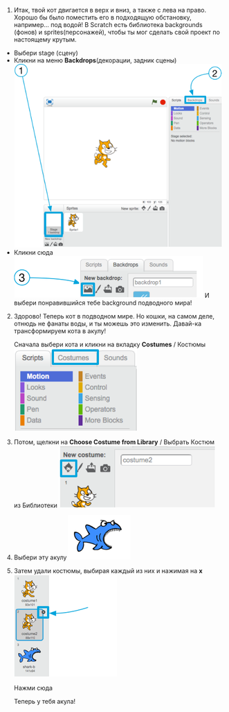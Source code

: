 
1. Итак, твой кот двигается в верх и вниз, а также с лева на право. Хорошо бы было поместить его в подходящую обстановку, например... под водой! В Scratch есть библиотека backgrounds (фонов) и sprites(персонажей), чтобы ты мог сделать свой проект по настоящему крутым.
 * Выбери stage (сцену)
 * Кликни на меню **Backdrops**(декорации, задник сцены) ![](assets/cool1a.png)
 * Кликни сюда ![](assets/cool1b.png)
И выбери понравившийся тебе background подводного мира!

2. Здорово! Теперь кот в подводном мире. Но кошки, на самом деле, отнюдь не фанаты воды, и ты можешь это изменить. Давай-ка трансформируем кота в акулу!

   Сначала выбери кота и кликни на вкладку **Costumes** / Костюмы
 ![](assets/cool2.png)

3. Потом, щелкни на **Choose Costume from Library** / Выбрать Костюм из Библиотеки ![](assets/cool3.png)

4. Выбери эту акулу ![](assets/cool4.png)

5. Затем удали костюмы, выбирая каждый из них и нажимая на **x** ![](assets/cool5.png)

   Нажми сюда
   
   Теперь у тебя акула!